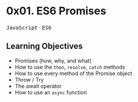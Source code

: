 # 0x01. ES6 Promises

<kbd>JavaScript</kbd> &middot; <kbd>ES6</kbd>

## Learning Objectives

- Promises (how, why, and what)
- How to use the `then`, `resolve`, `catch` methods
- How to use every method of the Promise object
- Throw / Try
- The await operator
- How to use an `async` function
